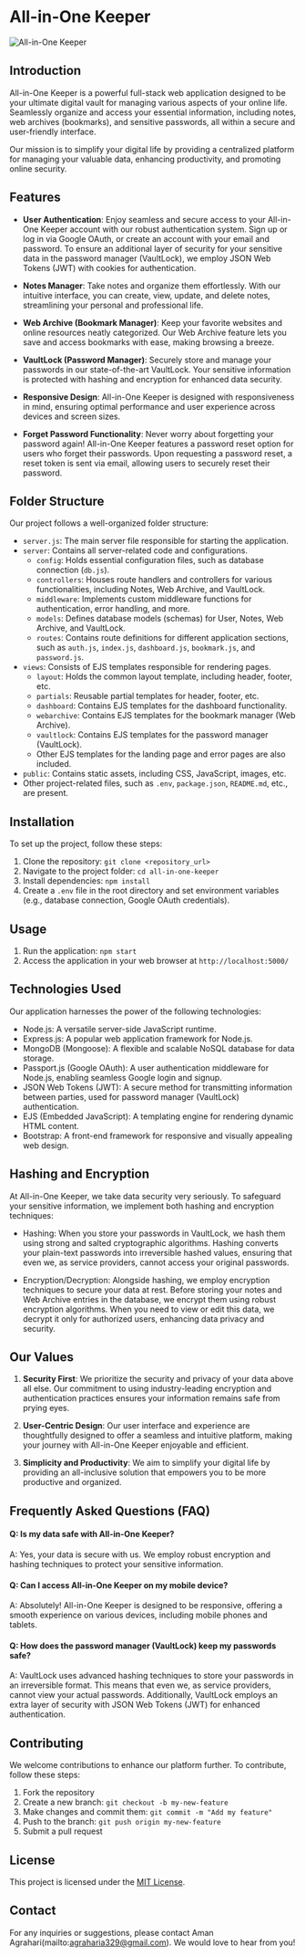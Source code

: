# All-in-One Keeper

![All-in-One Keeper](https://res.cloudinary.com/dh1qwb9tk/image/upload/v1690872412/landing_allinonekeeper_vjvezj.png)

## Introduction

All-in-One Keeper is a powerful full-stack web application designed to be your ultimate digital vault for managing various aspects of your online life. Seamlessly organize and access your essential information, including notes, web archives (bookmarks), and sensitive passwords, all within a secure and user-friendly interface.

Our mission is to simplify your digital life by providing a centralized platform for managing your valuable data, enhancing productivity, and promoting online security.

## Features

- **User Authentication**: Enjoy seamless and secure access to your All-in-One Keeper account with our robust authentication system. Sign up or log in via Google OAuth, or create an account with your email and password. To ensure an additional layer of security for your sensitive data in the password manager (VaultLock), we employ JSON Web Tokens (JWT) with cookies for authentication.

- **Notes Manager**: Take notes and organize them effortlessly. With our intuitive interface, you can create, view, update, and delete notes, streamlining your personal and professional life.

- **Web Archive (Bookmark Manager)**: Keep your favorite websites and online resources neatly categorized. Our Web Archive feature lets you save and access bookmarks with ease, making browsing a breeze.

- **VaultLock (Password Manager)**: Securely store and manage your passwords in our state-of-the-art VaultLock. Your sensitive information is protected with hashing and encryption for enhanced data security.

- **Responsive Design**: All-in-One Keeper is designed with responsiveness in mind, ensuring optimal performance and user experience across devices and screen sizes.
- **Forget Password Functionality**: Never worry about forgetting your password again! All-in-One Keeper features a password reset option for users who forget their passwords. Upon requesting a password reset, a reset token is sent via email, allowing users to securely reset their password.

## Folder Structure

Our project follows a well-organized folder structure:

- `server.js`: The main server file responsible for starting the application.
- `server`: Contains all server-related code and configurations.
  - `config`: Holds essential configuration files, such as database connection (`db.js`).
  - `controllers`: Houses route handlers and controllers for various functionalities, including Notes, Web Archive, and VaultLock.
  - `middleware`: Implements custom middleware functions for authentication, error handling, and more.
  - `models`: Defines database models (schemas) for User, Notes, Web Archive, and VaultLock.
  - `routes`: Contains route definitions for different application sections, such as `auth.js`, `index.js`, `dashboard.js`, `bookmark.js`, and `password.js`.
- `views`: Consists of EJS templates responsible for rendering pages.
  - `layout`: Holds the common layout template, including header, footer, etc.
  - `partials`: Reusable partial templates for header, footer, etc.
  - `dashboard`: Contains EJS templates for the dashboard functionality.
  - `webarchive`: Contains EJS templates for the bookmark manager (Web Archive).
  - `vaultlock`: Contains EJS templates for the password manager (VaultLock).
  - Other EJS templates for the landing page and error pages are also included.
- `public`: Contains static assets, including CSS, JavaScript, images, etc.
- Other project-related files, such as `.env`, `package.json`, `README.md`, etc., are present.

## Installation

To set up the project, follow these steps:

1. Clone the repository: `git clone <repository_url>`
2. Navigate to the project folder: `cd all-in-one-keeper`
3. Install dependencies: `npm install`
4. Create a `.env` file in the root directory and set environment variables (e.g., database connection, Google OAuth credentials).

## Usage

1. Run the application: `npm start`
2. Access the application in your web browser at `http://localhost:5000/`

## Technologies Used

Our application harnesses the power of the following technologies:

- Node.js: A versatile server-side JavaScript runtime.
- Express.js: A popular web application framework for Node.js.
- MongoDB (Mongoose): A flexible and scalable NoSQL database for data storage.
- Passport.js (Google OAuth): A user authentication middleware for Node.js, enabling seamless Google login and signup.
- JSON Web Tokens (JWT): A secure method for transmitting information between parties, used for password manager (VaultLock) authentication.
- EJS (Embedded JavaScript): A templating engine for rendering dynamic HTML content.
- Bootstrap: A front-end framework for responsive and visually appealing web design.

## Hashing and Encryption

At All-in-One Keeper, we take data security very seriously. To safeguard your sensitive information, we implement both hashing and encryption techniques:

- Hashing: When you store your passwords in VaultLock, we hash them using strong and salted cryptographic algorithms. Hashing converts your plain-text passwords into irreversible hashed values, ensuring that even we, as service providers, cannot access your original passwords.

- Encryption/Decryption: Alongside hashing, we employ encryption techniques to secure your data at rest. Before storing your notes and Web Archive entries in the database, we encrypt them using robust encryption algorithms. When you need to view or edit this data, we decrypt it only for authorized users, enhancing data privacy and security.

## Our Values

1. **Security First**: We prioritize the security and privacy of your data above all else. Our commitment to using industry-leading encryption and authentication practices ensures your information remains safe from prying eyes.

2. **User-Centric Design**: Our user interface and experience are thoughtfully designed to offer a seamless and intuitive platform, making your journey with All-in-One Keeper enjoyable and efficient.

3. **Simplicity and Productivity**: We aim to simplify your digital life by providing an all-inclusive solution that empowers you to be more productive and organized.

## Frequently Asked Questions (FAQ)

#### Q: Is my data safe with All-in-One Keeper?

A: Yes, your data is secure with us. We employ robust encryption and hashing techniques to protect your sensitive information.

#### Q: Can I access All-in-One Keeper on my mobile device?

A: Absolutely! All-in-One Keeper is designed to be responsive, offering a smooth experience on various devices, including mobile phones and tablets.

#### Q: How does the password manager (VaultLock) keep my passwords safe?

A: VaultLock uses advanced hashing techniques to store your passwords in an irreversible format. This means that even we, as service providers, cannot view your actual passwords. Additionally, VaultLock employs an extra layer of security with JSON Web Tokens (JWT) for enhanced authentication.

## Contributing

We welcome contributions to enhance our platform further. To contribute, follow these steps:

1. Fork the repository
2. Create a new branch: `git checkout -b my-new-feature`
3. Make changes and commit them: `git commit -m "Add my feature"`
4. Push to the branch: `git push origin my-new-feature`
5. Submit a pull request

## License

This project is licensed under the [MIT License](LICENSE).

## Contact

For any inquiries or suggestions, please contact Aman Agrahari(mailto:agraharia329@gmail.com). We would love to hear from you!
